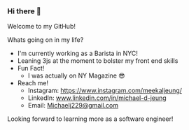 ### Hi there 👋
Welcome to my GitHub!

Whats going on in my life?
  - I'm currently working as a Barista in NYC!
  - Leaning 3js at the moment to bolster my front end skills
  - Fun Fact!
      - I was actually on NY Magazine 😎
  - Reach me!
      - Instagram: https://www.instagram.com/meekaljeung/
      - LinkedIn: www.linkedin.com/in/michael-d-jeung
      - Email: Michaelj229@gmail.com

Looking forward to learning more as a software engineer!

<!--
**mdbj12/mdbj12** is a ✨ _special_ ✨ repository because its `README.md` (this file) appears on your GitHub profile.

Here are some ideas to get you started:

- 🔭 I’m currently working on ...
- 🌱 I’m currently learning ...
- 👯 I’m looking to collaborate on ...
- 🤔 I’m looking for help with ...
- 💬 Ask me about ...
- 📫 How to reach me: ...
- 😄 Pronouns: ...
- ⚡ Fun fact: ...
-->
